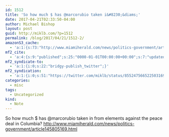 ```yaml
---
id: 1512
title: 'So how much $ has @marcorubio taken i&#8230;&diams;'
date: 2017-04-21T02:33:50-04:00
author: Michael Bishop
layout: post
guid: http://miklb.com/?p=1512
permalink: /blog/2017/04/21/1512-2/
amazonS3_cache:
  - 'a:1:{s:73:"http://www.miamiherald.com/news/politics-government/article145805169.html";a:1:{s:9:"timestamp";i:1492742030;}}'
mf2_cite:
  - 'a:4:{s:9:"published";s:25:"0000-01-01T00:00:00+00:00";s:7:"updated";s:25:"0000-01-01T00:00:00+00:00";s:8:"category";a:1:{i:0;s:0:"";}s:6:"author";a:0:{}}'
mf2_syndicate-to:
  - 'a:1:{i:0;s:22:"bridgy-publish_twitter";}'
mf2_syndication:
  - 'a:1:{i:0;s:51:"https://twitter.com/miklb/status/855247566522503169";}'
categories:
  - misc
tags:
  - Uncategorized
kind:
  - Note
---
```

So how much $ has @marcorubio taken in from elements against the peace deal in Columbia? <http://www.miamiherald.com/news/politics-government/article145805169.html>